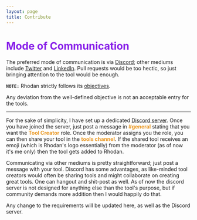 ```yaml
---
layout: page
title: Contribute
---
```


# <font color="#881FE9">Mode of Communication</font> 

The preferred mode of communication is via [Discord](https://discord.gg/NBe99QQ2t5); other mediums include [Twitter](https://twitter.com/killswitchx7) and [LinkedIn](https://www.linkedin.com/in/siddhartha-shree-kaushik). Pull requests would be too hectic, so just bringing attention to the tool would be enough.

**`NOTE:`** Rhodan strictly follows its [objectives](/about/#objectives-of-this-tool). 

Any deviation from the well-defined objective is not an acceptable entry for the tools.

---

For the sake of simplicity, I have set up a dedicated [Discord server](https://discord.gg/NBe99QQ2t5). Once you have joined the server, just post a message in **<font color="#E9961F"> #general</font>**  stating that you want the **<font color="#E9961F">Tool Creator</font>** role. Once the moderator assigns you the role, you can then share your tool in the **<font color="#E9961F">tools channel</font>**. If the shared tool receives an emoji (which is Rhodan's logo essentially) from the moderator (as of now it's me only) then the tool gets added to Rhodan.

Communicating via other mediums is pretty straightforward; just post a message with your tool. Discord has some advantages, as like-minded tool creators would often be sharing tools and might collaborate on creating great tools. One can hangout and shit-post as well. As of now the discord server is not designed for anything else than the tool's purpose, but if community demands more addition then I would happily do that. 

Any change to the requirements will be updated here, as well as the Discord server. 